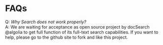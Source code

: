 # FAQs

Q: *Why Search does not work properly?*  
A: We are waiting for acceptance as open source project by docSearch @algolia to get full function of its full-text search capabilities. If you want to help, please go to the github site to fork and like this project.
